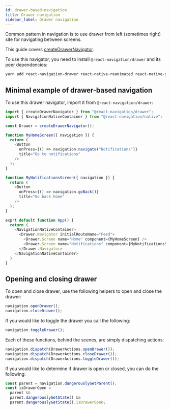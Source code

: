 ```yaml
---
id: drawer-based-navigation
title: Drawer navigation
sidebar_label: Drawer navigation
---
```


Common pattern in navigation is to use drawer from left (sometimes right) site for navigating between screens.

This guide covers [createDrawerNavigator](drawer-navigator.html).

To use this navigator, you need to install `@react-navigation/drawer` and its peer dependencies:

```sh
yarn add react-navigation-drawer react-native-reanimated react-native-gesture-handler
```

## Minimal example of drawer-based navigation

To use this drawer navigator, import it from `@react-navigation/drawer`:

```js
import { createDrawerNavigator } from "@react-navigation/drawer";
import { NavigationNativeContainer } from "@react-navigation/native";

const Drawer = createDrawerNavigator();

function MyHomeScreen({ navigation }) {
  return (
    <Button
      onPress={() => navigation.navigate("Notifications")}
      title="Go to notifications"
    />
  );
}

function MyNotificationsScreen({ navigation }) {
  return (
    <Button
      onPress={() => navigation.goBack()}
      title="Go back home"
    />
  );
}

exprt default function App() {
  return (
    <NavigationNativeContainer>
      <Drawer.Navigator initialRouteName="Feed">
        <Drawer.Screen name="Home" component={MyHomeScreen} />
        <Drawer.Screen name="Notifications" component={MyNotificationsScreen} />
      </Drawer.Navigator>
    </NavigationNativeContainer>
  )
}

```

## Opening and closing drawer

To open and close drawer, use the following helpers to open and close the drawer:

```js
navigation.openDrawer();
navigation.closeDrawer();
```

If you would like to toggle the drawer you call the following:

```js
navigation.toggleDrawer();
```

Each of these functions, behind the scenes, are simply dispatching actions:

```js
navigation.dispatch(DrawerActions.openDrawer());
navigation.dispatch(DrawerActions.closeDrawer());
navigation.dispatch(DrawerActions.toggleDrawer());
```

If you would like to determine if drawer is open or closed, you can do the following:

```js
const parent = navigation.dangerouslyGetParent();
const isDrawerOpen =
  parent &&
  parent.dangerouslyGetState() &&
  parent.dangerouslyGetState().isDrawerOpen;
```
